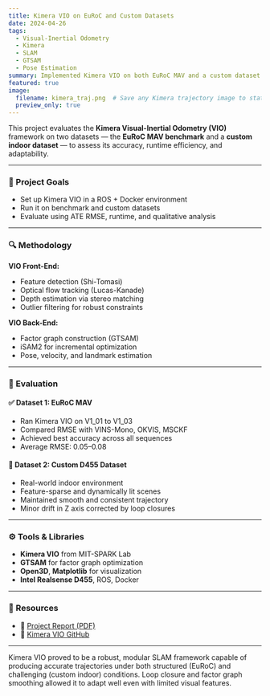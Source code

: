 ```yaml
---
title: Kimera VIO on EuRoC and Custom Datasets
date: 2024-04-26
tags:
  - Visual-Inertial Odometry
  - Kimera
  - SLAM
  - GTSAM
  - Pose Estimation
summary: Implemented Kimera VIO on both EuRoC MAV and a custom dataset to evaluate trajectory accuracy, runtime performance, and robustness under varying visual-inertial conditions.
featured: true
image:
  filename: kimera_traj.png  # Save any Kimera trajectory image to static/img/
  preview_only: true
---
```


This project evaluates the **Kimera Visual-Inertial Odometry (VIO)** framework on two datasets — the **EuRoC MAV benchmark** and a **custom indoor dataset** — to assess its accuracy, runtime efficiency, and adaptability.

---

### 🧠 Project Goals

- Set up Kimera VIO in a ROS + Docker environment  
- Run it on benchmark and custom datasets  
- Evaluate using ATE RMSE, runtime, and qualitative analysis

---

### 🔍 Methodology

**VIO Front-End:**
- Feature detection (Shi-Tomasi)
- Optical flow tracking (Lucas-Kanade)
- Depth estimation via stereo matching
- Outlier filtering for robust constraints

**VIO Back-End:**
- Factor graph construction (GTSAM)
- iSAM2 for incremental optimization
- Pose, velocity, and landmark estimation

---

### 🧪 Evaluation

#### ✅ Dataset 1: EuRoC MAV
- Ran Kimera VIO on V1_01 to V1_03
- Compared RMSE with VINS-Mono, OKVIS, MSCKF
- Achieved best accuracy across all sequences
- Average RMSE: 0.05–0.08

#### 🧪 Dataset 2: Custom D455 Dataset
- Real-world indoor environment
- Feature-sparse and dynamically lit scenes
- Maintained smooth and consistent trajectory
- Minor drift in Z axis corrected by loop closures

---

### ⚙️ Tools & Libraries

- **Kimera VIO** from MIT-SPARK Lab
- **GTSAM** for factor graph optimization
- **Open3D**, **Matplotlib** for visualization
- **Intel Realsense D455**, ROS, Docker

---

### 🧾 Resources

- 📄 [Project Report (PDF)](/files/MR_Project_Report.pdf)
- 🔗 [Kimera VIO GitHub](https://github.com/MIT-SPARK/Kimera-VIO)

---

Kimera VIO proved to be a robust, modular SLAM framework capable of producing accurate trajectories under both structured (EuRoC) and challenging (custom indoor) conditions. Loop closure and factor graph smoothing allowed it to adapt well even with limited visual features.
